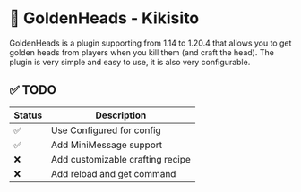 # 🍎 GoldenHeads - Kikisito

GoldenHeads is a plugin supporting from 1.14 to 1.20.4 that allows you to get golden heads from players when you kill them (and craft the head). The plugin is very simple and easy to use, it is also very configurable.


## ✅ TODO
| Status | Description                     |
|--------|---------------------------------|
| ✅      | Use Configured for config       |
| ✅      | Add MiniMessage support         |
| ❌      | Add customizable crafting recipe |
| ❌      | Add reload and get command      |